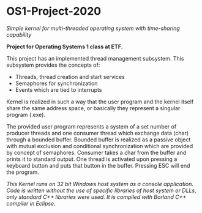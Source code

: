 # OS1-Project-2020
*Simple kernel for multi-threaded operating system with time-sharing capability*

**Project for Operating Systems 1 class at ETF.**

This project has an implemented thread management subsystem. This subsystem provides the concepts of:
- Threads, thread creation and start services
- Semaphores for synchronization
- Events which are tied to interrupts

Kernel is realized in such a way that the user program and the kernel itself share the same address space, or basically they represent a singular program (.exe).

The provided user program represents a system of a set number of producer threads and one consumer thread which exchange data (char) through a bounded buffer. Bounded buffer is realized as a passive object with mutual exclusion and conditional synchronization which are provided by concept of semaphores. Consumer takes a char from the buffer and prints it to standard output. One thread is activated upon pressing a keyboard button and puts that button in the buffer. Pressing ESC will end the program. 

*This Kernel runs on 32 bit Windows host system as a console application. Code is written without the use of specific libraries of host system  or DLLs, only standard C++ libraries were used. It is compiled with Borland C++ compiler in Eclipse.*
